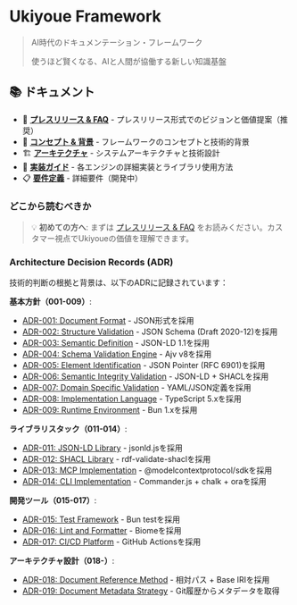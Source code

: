 # Ukiyoue Framework

> AI時代のドキュメンテーション・フレームワーク
>
> 使うほど賢くなる、AIと人間が協働する新しい知識基盤

## 📚 ドキュメント

- 📰 **[プレスリリース & FAQ](./docs/working-backwards.md)** - プレスリリース形式でのビジョンと価値提案（推奨）
- 🎯 **[コンセプト & 背景](./docs/concept.md)** - フレームワークのコンセプトと技術的背景
- 🏗️ **[アーキテクチャ](./docs/architecture.md)** - システムアーキテクチャと技術設計
- 🔧 **[実装ガイド](./docs/implementation-guide.md)** - 各エンジンの詳細実装とライブラリ使用方法
- 📋 **[要件定義](./docs/requirements.md)** - 詳細要件（開発中）

### どこから読むべきか

> 💡 **初めての方へ**: まずは [プレスリリース & FAQ](./docs/working-backwards.md) をお読みください。カスタマー視点でUkiyoueの価値を理解できます。

### Architecture Decision Records (ADR)

技術的判断の根拠と背景は、以下のADRに記録されています：

**基本方針（001-009）**:

- [ADR-001: Document Format](./docs/adr/001-document-format.md) - JSON形式を採用
- [ADR-002: Structure Validation](./docs/adr/002-structure-validation.md) - JSON Schema (Draft 2020-12)を採用
- [ADR-003: Semantic Definition](./docs/adr/003-semantic-definition.md) - JSON-LD 1.1を採用
- [ADR-004: Schema Validation Engine](./docs/adr/004-schema-validation-engine.md) - Ajv v8を採用
- [ADR-005: Element Identification](./docs/adr/005-element-identification.md) - JSON Pointer (RFC 6901)を採用
- [ADR-006: Semantic Integrity Validation](./docs/adr/006-semantic-integrity-validation.md) - JSON-LD + SHACLを採用
- [ADR-007: Domain Specific Validation](./docs/adr/007-domain-specific-validation.md) - YAML/JSON定義を採用
- [ADR-008: Implementation Language](./docs/adr/008-implementation-language.md) - TypeScript 5.xを採用
- [ADR-009: Runtime Environment](./docs/adr/009-runtime-environment.md) - Bun 1.xを採用

**ライブラリスタック（011-014）**:

- [ADR-011: JSON-LD Library](./docs/adr/011-json-ld-library.md) - jsonld.jsを採用
- [ADR-012: SHACL Library](./docs/adr/012-shacl-library.md) - rdf-validate-shaclを採用
- [ADR-013: MCP Implementation](./docs/adr/013-mcp-implementation.md) - @modelcontextprotocol/sdkを採用
- [ADR-014: CLI Implementation](./docs/adr/014-cli-implementation.md) - Commander.js + chalk + oraを採用

**開発ツール（015-017）**:

- [ADR-015: Test Framework](./docs/adr/015-test-framework.md) - Bun testを採用
- [ADR-016: Lint and Formatter](./docs/adr/016-lint-formatter.md) - Biomeを採用
- [ADR-017: CI/CD Platform](./docs/adr/017-ci-cd-platform.md) - GitHub Actionsを採用

**アーキテクチャ設計（018-）**:

- [ADR-018: Document Reference Method](./docs/adr/018-document-reference-method.md) - 相対パス + Base IRIを採用
- [ADR-019: Document Metadata Strategy](./docs/adr/019-document-metadata-strategy.md) - Git履歴からメタデータを取得
